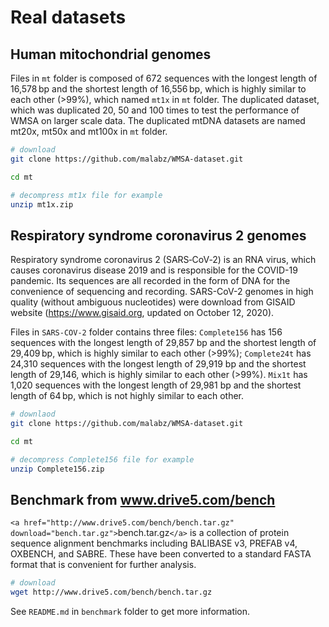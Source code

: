 # Real datasets

## Human mitochondrial genomes

Files in `mt` folder is composed of 672 sequences with the longest length of 16,578 bp and the shortest length of 16,556 bp, which is highly similar to each other (>99%), which named `mt1x` in `mt` folder. The duplicated dataset, which was duplicated 20, 50 and 100 times to test the performance of WMSA on larger scale data. The duplicated mtDNA datasets are named mt20x, mt50x and mt100x in `mt` folder.

```bash
# download
git clone https://github.com/malabz/WMSA-dataset.git

cd mt

# decompress mt1x file for example
unzip mt1x.zip
```

## Respiratory syndrome coronavirus 2 genomes

Respiratory syndrome coronavirus 2 (SARS‑CoV‑2) is an RNA virus, which causes coronavirus disease 2019  and is responsible for the COVID-19 pandemic. Its sequences are all recorded in the form of DNA for the convenience of sequencing and recording. SARS-CoV-2 genomes in high quality (without ambiguous nucleotides) were download from GISAID website (https://www.gisaid.org, updated on October 12, 2020).

Files in `SARS-COV-2` folder contains three files: `Complete156` has 156 sequences with the longest length of 29,857 bp and the shortest length of 29,409 bp, which is highly similar to each other (>99%); `Complete24t` has 24,310 sequences with the longest length of 29,919 bp and the shortest length of 29,146, which is highly similar to each other (>99%). `Mix1t` has 1,020 sequences with the longest length of 29,981 bp and the shortest length of 64 bp, which is not highly similar to each other.

```bash
# downlaod
git clone https://github.com/malabz/WMSA-dataset.git

cd mt

# decompress Complete156 file for example
unzip Complete156.zip
```

## Benchmark from www.drive5.com/bench

`<a href="http://www.drive5.com/bench/bench.tar.gz" download="bench.tar.gz">`bench.tar.gz`</a>` is a collection of protein sequence alignment benchmarks including BALIBASE v3, PREFAB v4, OXBENCH, and SABRE. These have been converted to a standard FASTA format that is convenient for further analysis.

```bash
# download
wget http://www.drive5.com/bench/bench.tar.gz
```

See `README.md` in `benchmark` folder to get more information.

